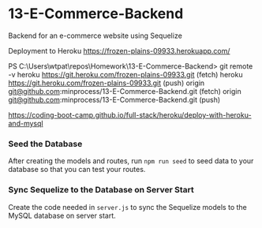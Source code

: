 # 13-E-Commerce-Backend
Backend for an e-commerce website using Sequelize

Deployment to Heroku
https://frozen-plains-09933.herokuapp.com/


PS C:\Users\wtpat\repos\Homework\13-E-Commerce-Backend> git remote -v
heroku  https://git.heroku.com/frozen-plains-09933.git (fetch)
heroku  https://git.heroku.com/frozen-plains-09933.git (push)
origin  git@github.com:minprocess/13-E-Commerce-Backend.git (fetch)
origin  git@github.com:minprocess/13-E-Commerce-Backend.git (push)


https://coding-boot-camp.github.io/full-stack/heroku/deploy-with-heroku-and-mysql

### Seed the Database

After creating the models and routes, run `npm run seed` to seed data to your database so that you can test your routes.

### Sync Sequelize to the Database on Server Start

Create the code needed in `server.js` to sync the Sequelize models to the MySQL database on server start.